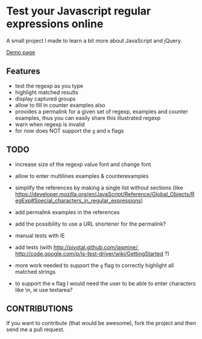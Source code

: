 Test your Javascript regular expressions online
===================================

A small project I made to learn a bit more about JavaScript and jQuery.

[Demo page](http://florent2.github.com/test-regexp-online/)

Features
--------
* test the regexp as you type
* highlight matched results
* display captured groups
* allow to fill in counter examples also
* provides a permalink for a given set of regexp, examples and counter examples, thus you can easily share this illustrated regexp
* warn when regexp is invalid
* for now does NOT support the `g` and `m` flags

TODO
----

* increase size of the regexp value font and change font
* allow to enter multilines examples & counterexamples 

* simplify the references by making a single list without sections (like https://developer.mozilla.org/en/JavaScript/Reference/Global_Objects/RegExp#Special_characters_in_regular_expressions)
* add permalink examples in the references

* add the possibility to use a URL shortener for the permalink?

* manual tests with IE

* add tests (with http://pivotal.github.com/jasmine/, http://code.google.com/p/js-test-driver/wiki/GettingStarted ?)

* more work needed to support the `g` flag to correctly highlight all matched strings
* to support the `m` flag I would need the user to be able to enter characters like \n, ie use textarea?

CONTRIBUTIONS
-------------

If you want to contribute (that would be awesome), fork the project and then send me a pull request.